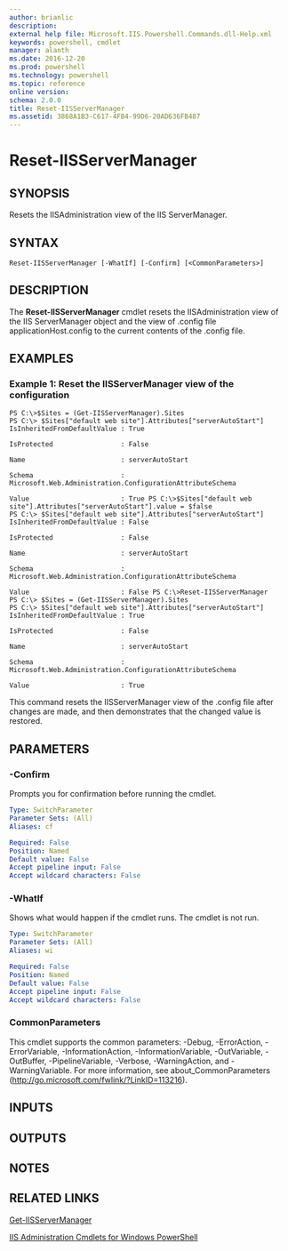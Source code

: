 ```yaml
---
author: brianlic
description: 
external help file: Microsoft.IIS.Powershell.Commands.dll-Help.xml
keywords: powershell, cmdlet
manager: alanth
ms.date: 2016-12-20
ms.prod: powershell
ms.technology: powershell
ms.topic: reference
online version: 
schema: 2.0.0
title: Reset-IISServerManager
ms.assetid: 3868A1B3-C617-4FB4-99D6-20AD636FB487
---
```


# Reset-IISServerManager

## SYNOPSIS
Resets the IISAdministration view of the IIS ServerManager.

## SYNTAX

```
Reset-IISServerManager [-WhatIf] [-Confirm] [<CommonParameters>]
```

## DESCRIPTION
The **Reset-IISServerManager** cmdlet resets the IISAdministration view of the IIS ServerManager object and the view of .config file applicationHost.config to the current contents of the .config file.

## EXAMPLES

### Example 1: Reset the IISServerManager view of the configuration
```
PS C:\>$Sites = (Get-IISServerManager).Sites
PS C:\> $Sites["default web site"].Attributes["serverAutoStart"]
IsInheritedFromDefaultValue : True

IsProtected                 : False

Name                        : serverAutoStart

Schema                      : Microsoft.Web.Administration.ConfigurationAttributeSchema

Value                       : True PS C:\>$Sites["default web site"].Attributes["serverAutoStart"].value = $false
PS C:\> $Sites["default web site"].Attributes["serverAutoStart"]
IsInheritedFromDefaultValue : False

IsProtected                 : False

Name                        : serverAutoStart

Schema                      : Microsoft.Web.Administration.ConfigurationAttributeSchema

Value                       : False PS C:\>Reset-IISServerManager
PS C:\> $Sites = (Get-IISServerManager).Sites
PS C:\> $Sites["default web site"].Attributes["serverAutoStart"]
IsInheritedFromDefaultValue : True

IsProtected                 : False

Name                        : serverAutoStart

Schema                      : Microsoft.Web.Administration.ConfigurationAttributeSchema

Value                       : True
```

This command resets the IISServerManager view of the .config file after changes are made, and then demonstrates that the changed value is restored.

## PARAMETERS

### -Confirm
Prompts you for confirmation before running the cmdlet.

```yaml
Type: SwitchParameter
Parameter Sets: (All)
Aliases: cf

Required: False
Position: Named
Default value: False
Accept pipeline input: False
Accept wildcard characters: False
```

### -WhatIf
Shows what would happen if the cmdlet runs.
The cmdlet is not run.

```yaml
Type: SwitchParameter
Parameter Sets: (All)
Aliases: wi

Required: False
Position: Named
Default value: False
Accept pipeline input: False
Accept wildcard characters: False
```

### CommonParameters
This cmdlet supports the common parameters: -Debug, -ErrorAction, -ErrorVariable, -InformationAction, -InformationVariable, -OutVariable, -OutBuffer, -PipelineVariable, -Verbose, -WarningAction, and -WarningVariable. For more information, see about_CommonParameters (http://go.microsoft.com/fwlink/?LinkID=113216).

## INPUTS

## OUTPUTS

## NOTES

## RELATED LINKS

[Get-IISServerManager](./Get-IISServerManager.md)

[IIS Administration Cmdlets for Windows PowerShell](./IISAdministration.md)

